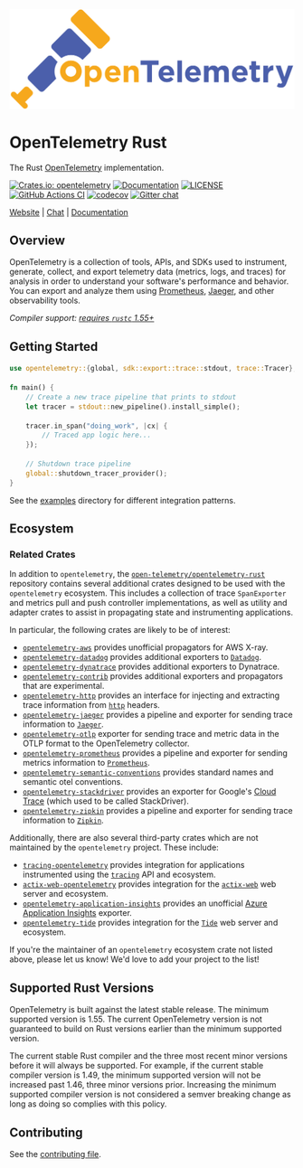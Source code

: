 ![OpenTelemetry — An observability framework for cloud-native software.][splash]

[splash]: https://raw.githubusercontent.com/open-telemetry/opentelemetry-rust/main/assets/logo-text.png

# OpenTelemetry Rust

The Rust [OpenTelemetry](https://opentelemetry.io/) implementation.

[![Crates.io: opentelemetry](https://img.shields.io/crates/v/opentelemetry.svg)](https://crates.io/crates/opentelemetry)
[![Documentation](https://docs.rs/opentelemetry/badge.svg)](https://docs.rs/opentelemetry)
[![LICENSE](https://img.shields.io/crates/l/opentelemetry)](./LICENSE)
[![GitHub Actions CI](https://github.com/open-telemetry/opentelemetry-rust/workflows/CI/badge.svg)](https://github.com/open-telemetry/opentelemetry-rust/actions?query=workflow%3ACI+branch%3Amain)
[![codecov](https://codecov.io/gh/open-telemetry/opentelemetry-rust/branch/main/graph/badge.svg)](https://codecov.io/gh/open-telemetry/opentelemetry-rust)
[![Gitter chat](https://img.shields.io/badge/gitter-join%20chat%20%E2%86%92-brightgreen.svg)](https://gitter.im/open-telemetry/opentelemetry-rust)

[Website](https://opentelemetry.io/) |
[Chat](https://gitter.im/open-telemetry/opentelemetry-rust) |
[Documentation](https://docs.rs/opentelemetry)

## Overview

OpenTelemetry is a collection of tools, APIs, and SDKs used to instrument,
generate, collect, and export telemetry data (metrics, logs, and traces) for
analysis in order to understand your software's performance and behavior. You
can export and analyze them using [Prometheus], [Jaeger], and other
observability tools.

*Compiler support: [requires `rustc` 1.55+][msrv]*

[Prometheus]: https://prometheus.io
[Jaeger]: https://www.jaegertracing.io
[msrv]: #supported-rust-versions

## Getting Started

```rust
use opentelemetry::{global, sdk::export::trace::stdout, trace::Tracer};

fn main() {
    // Create a new trace pipeline that prints to stdout
    let tracer = stdout::new_pipeline().install_simple();

    tracer.in_span("doing_work", |cx| {
        // Traced app logic here...
    });

    // Shutdown trace pipeline
    global::shutdown_tracer_provider();
}
```

See the [examples](./examples) directory for different integration patterns.

## Ecosystem

### Related Crates

In addition to `opentelemetry`, the [`open-telemetry/opentelemetry-rust`]
repository contains several additional crates designed to be used with the
`opentelemetry` ecosystem. This includes a collection of trace `SpanExporter`
and metrics pull and push controller implementations, as well as utility and
adapter crates to assist in propagating state and instrumenting applications.

In particular, the following crates are likely to be of interest:

- [`opentelemetry-aws`] provides unofficial propagators for AWS X-ray.
- [`opentelemetry-datadog`] provides additional exporters to [`Datadog`].
- [`opentelemetry-dynatrace`] provides additional exporters to Dynatrace.
- [`opentelemetry-contrib`] provides additional exporters and propagators that
  are experimental.
- [`opentelemetry-http`] provides an interface for injecting and extracting
  trace information from [`http`] headers.
- [`opentelemetry-jaeger`] provides a pipeline and exporter for sending trace
  information to [`Jaeger`].
- [`opentelemetry-otlp`] exporter for sending trace and metric data in the OTLP
  format to the OpenTelemetry collector.
- [`opentelemetry-prometheus`] provides a pipeline and exporter for sending
  metrics information to [`Prometheus`].
- [`opentelemetry-semantic-conventions`] provides standard names and semantic
  otel conventions.
- [`opentelemetry-stackdriver`] provides an exporter for Google's [Cloud Trace]
  (which used to be called StackDriver).
- [`opentelemetry-zipkin`] provides a pipeline and exporter for sending trace
  information to [`Zipkin`].

Additionally, there are also several third-party crates which are not
maintained by the `opentelemetry` project. These include:

- [`tracing-opentelemetry`] provides integration for applications instrumented
  using the [`tracing`] API and ecosystem.
- [`actix-web-opentelemetry`] provides integration for the [`actix-web`] web
  server and ecosystem.
- [`opentelemetry-application-insights`] provides an unofficial [Azure
  Application Insights] exporter.
- [`opentelemetry-tide`] provides integration for the [`Tide`] web server and
  ecosystem.

If you're the maintainer of an `opentelemetry` ecosystem crate not listed
above, please let us know! We'd love to add your project to the list!

[`open-telemetry/opentelemetry-rust`]: https://github.com/open-telemetry/opentelemetry-rust
[`opentelemetry-jaeger`]: https://crates.io/crates/opentelemetry-jaeger
[`Jaeger`]: https://www.jaegertracing.io
[`opentelemetry-otlp`]: https://crates.io/crates/opentelemetry-otlp
[`opentelemetry-http`]: https://crates.io/crates/opentelemetry-http
[`opentelemetry-prometheus`]: https://crates.io/crates/opentelemetry-prometheus
[`opentelemetry-aws`]: https://crates.io/crates/opentelemetry-aws
[`Prometheus`]: https://prometheus.io
[`opentelemetry-zipkin`]: https://crates.io/crates/opentelemetry-zipkin
[`Zipkin`]: https://zipkin.io
[`opentelemetry-contrib`]: https://crates.io/crates/opentelemetry-contrib
[`Datadog`]: https://www.datadoghq.com
[`opentelemetry-datadog`]: https://crates.io/crates/opentelemetry-datadog
[`Dynatrace`]: https://www.dynatrace.com/
[`opentelemetry-dynatrace`]: https://crates.io/crates/opentelemetry-dynatrace
[`opentelemetry-semantic-conventions`]: https://crates.io/crates/opentelemetry-semantic-conventions
[`http`]: https://crates.io/crates/http

[`tracing-opentelemetry`]: https://crates.io/crates/tracing-opentelemetry
[`tracing`]: https://crates.io/crates/tracing
[`actix-web-opentelemetry`]: https://crates.io/crates/actix-web-opentelemetry
[`actix-web`]: https://crates.io/crates/actix-web
[`opentelemetry-application-insights`]: https://crates.io/crates/opentelemetry-application-insights
[Azure Application Insights]: https://docs.microsoft.com/en-us/azure/azure-monitor/app/app-insights-overview
[`opentelemetry-tide`]: https://crates.io/crates/opentelemetry-tide
[`Tide`]: https://crates.io/crates/tide
[`opentelemetry-stackdriver`]: https://crates.io/crates/opentelemetry-stackdriver
[Cloud Trace]: https://cloud.google.com/trace/

## Supported Rust Versions

OpenTelemetry is built against the latest stable release. The minimum supported
version is 1.55. The current OpenTelemetry version is not guaranteed to build
on Rust versions earlier than the minimum supported version.

The current stable Rust compiler and the three most recent minor versions
before it will always be supported. For example, if the current stable compiler
version is 1.49, the minimum supported version will not be increased past 1.46,
three minor versions prior. Increasing the minimum supported compiler version
is not considered a semver breaking change as long as doing so complies with
this policy.

## Contributing

See the [contributing file](CONTRIBUTING.md).
